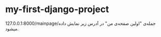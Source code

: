 # my-first-django-project
 127.0.0.1:8000/mainpage/جمله‌ی "اولین صفحه‌ی من" در آدرس زیر نمایش داده میشود.
